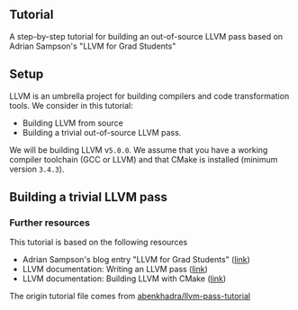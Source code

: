 
## Tutorial ##
A step-by-step tutorial for building an out-of-source LLVM pass based on Adrian Sampson's "LLVM for Grad Students"

## Setup ##

LLVM is an umbrella project for building compilers
and code transformation tools. We consider in this tutorial:
- Building LLVM from source
- Building a trivial out-of-source LLVM pass.

We will be building LLVM v`5.0.0`.
We assume that you have a working compiler toolchain (GCC or LLVM) and that CMake is installed (minimum version `3.4.3`).

## Building a trivial LLVM pass ##


### Further resources
This tutorial is based on the following resources

- Adrian Sampson's blog entry "LLVM for Grad Students" ([link](http://adriansampson.net/blog/llvm.html))
- LLVM documentation: Writing an LLVM pass ([link](http://llvm.org/docs/WritingAnLLVMPass.html))
- LLVM documentation: Building LLVM with CMake ([link](http://llvm.org/docs/CMake.html#cmake-out-of-source-pass))

The origin tutorial file comes from [abenkhadra/llvm-pass-tutorial](https://github.com/abenkhadra/llvm-pass-tutorial)
